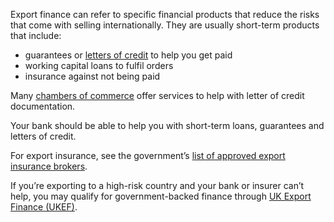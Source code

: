 Export finance can refer to specific financial products that reduce the risks that come with selling internationally. They are usually short-term products that include:

* guarantees or [letters of credit](/getting-paid/decide-when-youll-get-paid#Share-the-risk "letters of credit") to help you get paid
* working capital loans to fulfil orders
* insurance against not being paid

Many [chambers of commerce](http://www.britishchambers.org.uk/find-your-chamber/ "find your local chamber of commerce") offer services to help with letter of credit documentation. 

Your bank should be able to help you with short-term loans, guarantees and letters of credit.

For export insurance, see the government&rsquo;s [list of approved export insurance brokers](https://www.gov.uk/government/publications/uk-export-finance-insurance-list-of-approved-brokers/export-insurance-approved-brokers "UK Export Finance approved insurance brokers").

If you’re exporting to a high-risk country and your bank or insurer can’t help, you may qualify for government-backed finance through [UK Export Finance (UKEF)](https://www.gov.uk/government/organisations/uk-export-finance "Find out more about UKEF"). 
